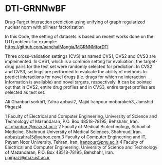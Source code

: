 # DTI-GRNNwBF
Drug-Target Interaction prediction using unifying of graph regularized nuclear norm with bilinear factorization

In this Code, the setting of datasets is based on recent works done on the DTI problem. for example: https://github.com/aanchalMongia/MGRNNMforDTI


Three cross-validation settings (CVS) as named CVS1, CVS2 and CVS3 are implemented. 
In CVS1, which is a common setting for evaluation, the target-drug pairs for the test set were randomly selected for prediction. 
In CVS2 and CVS3, settings are performed to evaluate the ability of methods to predict interactions for novel drugs 
(i.e. drugs for which no interaction information is available) and novel targets, respectively.
It can be pointed out that in CVS2, entire drug profiles and in CVS3, entire target profiles are selected as test set.



Ali Ghanbari sorkhi1, Zahra abbasi2, Majid Iranpour mobarakeh3, Jamshid Pirgazi4

1 Faculty of Electrical and Computer Engineering, University of Science and Technology of Mazandaran, P.O. Box 48518-78195, Behshahr, Iran. ali.ghanbari@mazust.ac.ir
2 Faculty of Medical Biotechnology, School of Medicine, Shahroud University of Medical Sciences, Shahroud, Iran. abbasizahra15@yahoo.com
3 Faculty of Computer Engineering and IT, Payam Noor University. Tehran, Iran, iranpour@pnu.ac.ir
4 Faculty of Electrical and Computer Engineering, University of Science and Technology of Mazandaran, P.O. Box 48518-78195, Behshahr, Iran. j.pirgazi@mazust.ac.ir
